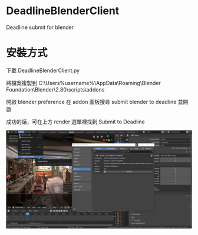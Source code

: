 # DeadlineBlenderClient
Deadline submit for blender

# 安裝方式

下載 DeadlineBlenderClient.py

將檔案複製到
C:\Users\%username%\AppData\Roaming\Blender Foundation\Blender\2.80\scripts\addons

開啟 blender preference
在 addon 面板搜尋 submit blender to deadline 並開啟

成功的話，可在上方 render 選單裡找到 Submit to Deadline

![img](https://github.com/SaiZyca/DeadlineBlenderClient/blob/master/2019-07-17_18-31-03_blender_.jpg)
